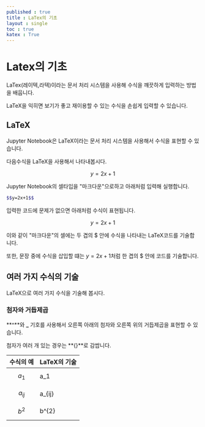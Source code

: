 ```yaml
---
published : true 
title : LaTex의 기초  
layout : single 
toc : true 
katex : True 
---
```

# Latex의 기초

LaTex(레이텍,라텍)이라는 문서 처리 시스템을 사용해 수식을 꺠끗하게 입력하는 방법을 배웁니다. 

LaTeX을 익히면 보기가 좋고 재이용할 수 있는 수식을 손쉽게 입력할 수 있습니다.

## LaTeX
Jupyter Notebook은 LaTeX이라는 문서 처리 시스템을 사용해서 수식을 표현할 수 있습니다.

다음수식을 LaTeX을 사용해서 나타내봅시다.

$$
y = 2x +1
$$

Jupyter Notebook의 셀타입을 "마크다운"으로하고 아래처럼 입력해 실행합니다.



```bash
$$y=2x+1$$
```


입력한 코드에 문제가 없으면 아래처럼 수식이 표현됩니다.


$$y=2x+1$$

이와 같이 "마크다운"의 셀에는 두 겹의 $ 안에 수식을 나타내는 LaTeX코드를 기술합니다. 

또한, 문장 중에 수식을 삽입할 떄는 $y=2x+1$처럼 한 겹의 $ 안에 코드를 기술합니다.

## 여러 가지 수식의 기술

LaTeX으로 여러 가지 수식을 기술해 봅시다.

### 첨자와 거듭제곱
**^**와 **_** 기호를 사용해서 오른쪽 아래의 첨자와 오른쪽 위의 거듭제곱을 표현할 수 있습니다. 

첨자가 여러 개 있는 경우는 **{}**로 감쌉니다.



|수식의 예|LaTeX의 기술
|---|---|
|$$a_1$$| a_1|
|$$a_{ij}$$| a_{ij}|
|$$b^2$$|b^{2}|


```python

```
